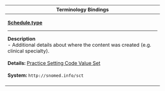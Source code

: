 |Terminology Bindings|
|---|
|<p>**[Schedule.type](http://hl7.org/fhir/DSTU2/schedule-definitions.html#Schedule.type)**<hr>**Description**<br>- Additional details about where the content was created (e.g. clinical specialty).<br><br>**Details:** [Practice Setting Code Value Set](http://hl7.org/fhir/dstu2/valueset-c80-practice-codes.html)<br><br>**System:** `http://snomed.info/sct`<br><br>|
